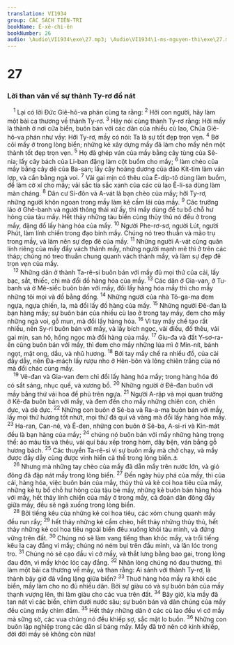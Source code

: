```yaml
---
translation: VI1934
group: CÁC SÁCH TIÊN-TRI
bookName: Ê-xê-chi-ên 
bookNumber: 26
audio: \Audio\VI1934\exe\27.mp3; \Audio\VI1934\1-ms-nguyen-thi\exe\27.mp3
---
```


<div class="title"><h1>27</h1><h3>Lời than vãn về sự thành Ty-rơ đổ nát</h3></div>
<span class="verse exe_27_1"> <sup>1</sup> Lại có lời Đức Giê-hô-va phán cùng ta rằng: </span>
<span class="verse exe_27_2"><sup>2</sup> Hỡi con người, hãy làm một bài ca thương về thành Ty-rơ. </span>
<span class="verse exe_27_3"><sup>3</sup> Hãy nói cùng thành Ty-rơ rằng: Hỡi mầy là thành ở nơi cửa biển, buôn bán với các dân của nhiều cù lao, Chúa Giê-hô-va phán như vầy: Hỡi Ty-rơ, mầy có nói: Ta là sự tốt đẹp trọn vẹn. </span>
<span class="verse exe_27_4"><sup>4</sup> Bờ cõi mầy ở trong lòng biển; những kẻ xây dựng mầy đã làm cho mầy nên một thành tốt đẹp trọn vẹn. </span>
<span class="verse exe_27_5"><sup>5</sup> Họ đã ghép ván của mầy bằng cây tùng của Sê-nia; lấy cây bách của Li-ban đặng làm cột buồm cho mầy; </span>
<span class="verse exe_27_6"><sup>6</sup> làm chèo của mầy bằng cây dẻ của Ba-san; lấy cây hoàng dương của đảo Kít-tim làm ván lợp, và cẩn bằng ngà voi. </span>
<span class="verse exe_27_7"><sup>7</sup> Vải gai mịn có thêu của Ê-díp-tô dùng làm buồm, để làm cờ xí cho mầy; vải sắc tía sắc xanh của các cù lao Ê-li-sa dùng làm màn cháng. </span>
<span class="verse exe_27_8"><sup>8</sup> Dân cư Si-đôn và A-vát là bạn chèo của mầy; hỡi Ty-rơ, những người khôn ngoan trong mầy làm kẻ cầm lái của mầy. </span>
<span class="verse exe_27_9"><sup>9</sup> Các trưởng lão ở Ghê-banh và người thông thái xứ ấy, thì mầy dùng để tu bổ chỗ hư hỏng của tàu mầy. Hết thảy những tàu biển cùng thủy thủ nó đều ở trong mầy, đặng đổ lấy hàng hóa của mầy. </span>
<span class="verse exe_27_10"><sup>10</sup> Người Phe-rơ-sơ, người Lút, người Phút, làm lính chiến trong đạo binh mầy. Chúng nó treo thuẫn và mão trụ trong mầy, và làm nên sự đẹp đẽ của mầy. </span>
<span class="verse exe_27_11"><sup>11</sup> Những người A-vát cùng quân lính riêng của mầy đầy vách thành mầy, những người mạnh mẽ thì ở trên các tháp; chúng nó treo thuẫn chung quanh vách thành mầy, và làm sự đẹp đẽ trọn vẹn của mầy. <br/></span>
<span class="verse exe_27_12"> <sup>12</sup> Những dân ở thành Ta-rê-si buôn bán với mầy đủ mọi thứ của cải, lấy bạc, sắt, thiếc, chì mà đổi đồ hàng hóa của mầy. </span>
<span class="verse exe_27_13"><sup>13</sup> Các dân ở Gia-van, ở Tu-banh và ở Mê-siếc buôn bán với mầy, đổi lấy hàng hóa mầy thì cho mầy những tôi mọi và đồ bằng đồng. </span>
<span class="verse exe_27_14"><sup>14</sup> Những người của nhà Tô-ga-ma đem ngựa, ngựa chiến, la, mà đổi lấy đồ hàng của mầy. </span>
<span class="verse exe_27_15"><sup>15</sup> Những người Đê-đan là bạn hàng mầy; sự buôn bán của nhiều cù lao ở trong tay mầy, đem cho mầy những ngà voi, gỗ mun, mà đổi lấy hàng hóa. </span>
<span class="verse exe_27_16"><sup>16</sup> Vì tay mầy chế tạo rất nhiều, nên Sy-ri buôn bán với mầy, và lấy bích ngọc, vải điều, đồ thêu, vải gai mịn, san hô, hồng ngọc mà đổi hàng của mầy. </span>
<span class="verse exe_27_17"><sup>17</sup> Giu-đa và đất Y-sơ-ra-ên cũng buôn bán với mầy, thì đem cho mầy những lúa mì ở Min-nít, bánh ngọt, mật ong, dầu, và nhũ hương. </span>
<span class="verse exe_27_18"><sup>18</sup> Bởi tay mầy chế ra nhiều đồ, của cải đầy dẫy, nên Đa-mách lấy rượu nho ở Hên-bôn và lông chiên trắng của nó mà đổi chác cùng mầy. <br/></span>
<span class="verse exe_27_19"> <sup>19</sup> Vê-đan và Gia-van đem chỉ đổi lấy hàng hóa mầy; trong hàng hóa đó có sắt sáng, nhục quế, và xương bồ. </span>
<span class="verse exe_27_20"><sup>20</sup> Những người ở Đê-đan buôn với mầy bằng thứ vải hoa để phủ trên ngựa. </span>
<span class="verse exe_27_21"><sup>21</sup> Người A-rập và mọi quan trưởng ở Kê-đa buôn bán với mầy, và đem đến cho mầy những chiên con, chiên đực, và dê đực. </span>
<span class="verse exe_27_22"><sup>22</sup> Những con buôn ở Sê-ba và Ra-a-ma buôn bán với mầy, lấy mọi thứ hương tốt nhứt, mọi thứ đá quí và vàng mà đổi lấy hàng hóa mầy. </span>
<span class="verse exe_27_23"><sup>23</sup> Ha-ran, Can-nê, và Ê-đen, những con buôn ở Sê-ba, A-si-ri và Kin-mát đều là bạn hàng của mầy; </span>
<span class="verse exe_27_24"><sup>24</sup> chúng nó buôn bán với mầy những hàng trọng thể: áo màu tía và thêu, vải quí báu xếp trong hòm, dây bện, ván bằng gỗ hương bách. </span>
<span class="verse exe_27_25"><sup>25</sup> Các thuyền Ta-rê-si vì sự buôn mầy mà chở chạy, và mầy được đầy dẫy cùng được vinh hiển cả thể trong lòng biển.<a data-toggle="tooltip" data-placement="bottom" title="Kh 18:11-19">⚓</a><br/></span>
<span class="verse exe_27_26"> <sup>26</sup> Nhưng mà những tay chèo của mầy đã dẫn mầy trên nước lớn, và gió đông đã đập nát mầy trong lòng biển. </span>
<span class="verse exe_27_27"><sup>27</sup> Đến ngày hủy phá của mầy, thì của cải, hàng hóa, việc buôn bán của mầy, thủy thủ và kẻ coi hoa tiêu của mầy, những kẻ tu bổ chỗ hư hỏng của tàu bè mầy, những kẻ buôn bán hàng hóa với mầy, hết thảy lính chiến của mầy ở trong mầy, cả đoàn dân đông đầy giữa mầy, đều sẽ ngã xuống trong lòng biển. <br/></span>
<span class="verse exe_27_28"> <sup>28</sup> Bởi tiếng kêu của những kẻ coi hoa tiêu, các xóm chung quanh mầy đều run rẩy; </span>
<span class="verse exe_27_29"><sup>29</sup> hết thảy những kẻ cầm chèo, hết thảy những thủy thủ, hết thảy những kẻ coi hoa tiêu ngoài biển đều xuống khỏi tàu mình, và đứng vững trên đất. </span>
<span class="verse exe_27_30"><sup>30</sup> Chúng nó sẽ làm vang tiếng than khóc mầy, và trổi tiếng kêu la cay đắng vì mầy; chúng nó ném bụi trên đầu mình, và lăn lóc trong tro. </span>
<span class="verse exe_27_31"><sup>31</sup> Chúng nó sẽ cạo đầu vì cớ mầy, và thắt lưng bằng bao gai, trong lòng đau đớn, vì mầy khóc lóc cay đắng. </span>
<span class="verse exe_27_32"><sup>32</sup> Nhân lòng chúng nó đau thương, thì làm một bài ca thương về mầy, và than rằng: Ai sánh với thành Ty-rơ, là thành bây giờ đã vắng lặng giữa biển? </span>
<span class="verse exe_27_33"><sup>33</sup> Thuở hàng hóa mầy ra khỏi các biển, mầy làm cho no đủ nhiều dân. Bởi sự giàu có và sự buôn bán của mầy thạnh vượng lên, thì làm giàu cho các vua trên đất. </span>
<span class="verse exe_27_34"><sup>34</sup> Bây giờ, kìa mầy đã tan nát vì các biển, chìm dưới nước sâu; sự buôn bán và dân chúng của mầy đều cùng mầy chìm đắm. </span>
<span class="verse exe_27_35"><sup>35</sup> Hết thảy những dân ở các cù lao đều vì cớ mầy mà sững sờ, các vua chúng nó đều khiếp sợ, sắc mặt lo buồn. </span>
<span class="verse exe_27_36"><sup>36</sup> Những con buôn lập nghiệp trong các dân sỉ báng mầy. Mầy đã trở nên cớ kinh khiếp, đời đời mầy sẽ không còn nữa! <br/></span>
